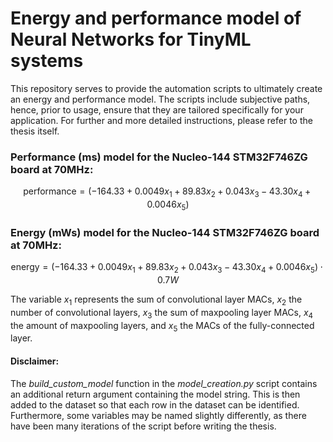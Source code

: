 # Energy and performance model of Neural Networks for TinyML systems

This repository serves to provide the automation scripts to ultimately create an energy and performance model.
The scripts include subjective paths, hence, prior to usage, ensure that they are tailored specifically for your application.
For further and more detailed instructions, please refer to the thesis itself.


### Performance (ms) model for the Nucleo-144 STM32F746ZG board at 70MHz:

$$\mathrm{performance} = (-164.33 + 0.0049x_1+ 89.83x_2 + 0.043x_3 - 43.30x_4 + 0.0046x_5)$$


### Energy (mWs) model for the Nucleo-144 STM32F746ZG board at 70MHz:
$$\mathrm{energy} = (-164.33 + 0.0049x_1+ 89.83x_2 + 0.043x_3 - 43.30x_4 + 0.0046x_5) \cdot 0.7W$$

The variable $x_1$ represents the sum of convolutional layer MACs, $x_2$ the number of convolutional layers, $x_3$ the sum of maxpooling layer MACs, $x_4$ the amount of maxpooling layers, and $x_5$ the MACs of the fully-connected layer.


#### Disclaimer:
The *build_custom_model* function in the *model_creation.py* script contains an additional return argument containing the model string. This is then added to the dataset so that each row in the dataset can be identified.
Furthermore, some variables may be named slightly differently, as there have been many iterations of the script before writing the thesis.
